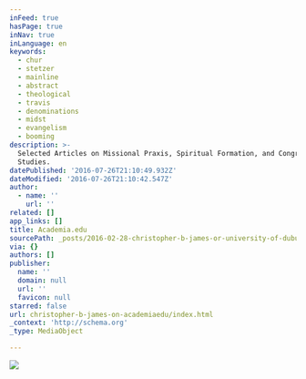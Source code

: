 ```yaml
---
inFeed: true
hasPage: true
inNav: true
inLanguage: en
keywords:
  - chur
  - stetzer
  - mainline
  - abstract
  - theological
  - travis
  - denominations
  - midst
  - evangelism
  - booming
description: >-
  Selected Articles on Missional Praxis, Spiritual Formation, and Congregational
  Studies. 
datePublished: '2016-07-26T21:10:49.932Z'
dateModified: '2016-07-26T21:10:42.547Z'
author:
  - name: ''
    url: ''
related: []
app_links: []
title: Academia.edu
sourcePath: _posts/2016-02-28-christopher-b-james-or-university-of-dubuque-academiaedu.md
via: {}
authors: []
publisher:
  name: ''
  domain: null
  url: ''
  favicon: null
starred: false
url: christopher-b-james-on-academiaedu/index.html
_context: 'http://schema.org'
_type: MediaObject

---
```

![](https://s3-us-west-2.amazonaws.com/the-grid-img/p/7694dcae552b78934afd09a875ef65282e454aa2.jpg)